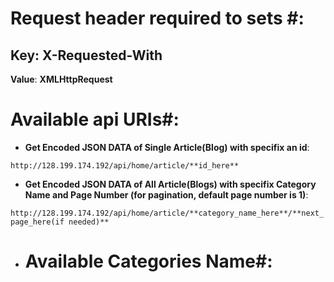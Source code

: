 # Request header required to sets #:
**Key**: **X-Requested-With**
-
**Value**: **XMLHttpRequest**
# Available api URIs#:
- **Get Encoded JSON DATA of Single Article(Blog) with specifix an id**:

`http://128.199.174.192/api/home/article/**id_here**`
- **Get Encoded JSON DATA of All Article(Blogs) with specifix Category Name and Page Number (for pagination, default page number is 1)**:

`http://128.199.174.192/api/home/article/**category_name_here**/**next_page_here(if needed)**`

 - # Available Categories Name#:
           
 
